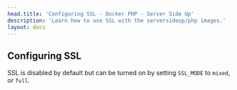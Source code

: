 ```yaml
---
head.title: 'Configuring SSL - Docker PHP - Server Side Up'
description: 'Learn how to use SSL with the serversideup/php images.'
layout: docs
---
```


## Configuring SSL
SSL is disabled by default but can be turned on by setting `SSL_MODE` to `mixed`, or `full`.